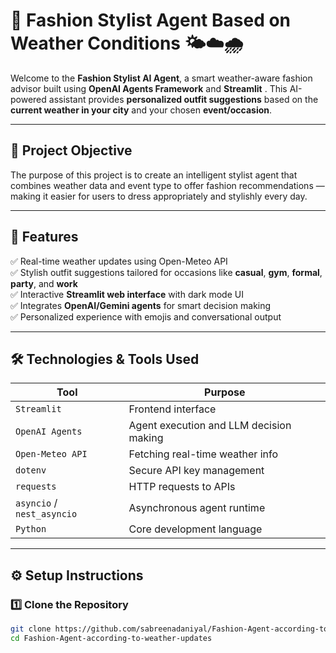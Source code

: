 # 👗 Fashion Stylist Agent Based on Weather Conditions 🌤️☁️🌧️

Welcome to the **Fashion Stylist AI Agent**, a smart weather-aware fashion advisor built using **OpenAI Agents Framework** and **Streamlit** . This AI-powered assistant provides **personalized outfit suggestions** based on the **current weather in your city** and your chosen **event/occasion**.

---

## 📌 Project Objective

The purpose of this project is to create an intelligent stylist agent that combines weather data and event type to offer fashion recommendations — making it easier for users to dress appropriately and stylishly every day.

---

## 🧩 Features

✅ Real-time weather updates using Open-Meteo API  
✅ Stylish outfit suggestions tailored for occasions like **casual**, **gym**, **formal**, **party**, and **work**  
✅ Interactive **Streamlit web interface** with dark mode UI  
✅ Integrates **OpenAI/Gemini agents** for smart decision making  
✅ Personalized experience with emojis and conversational output  

---

## 🛠️ Technologies & Tools Used

| Tool               | Purpose                                   |
|--------------------|-------------------------------------------|
| `Streamlit`        | Frontend interface                        |
| `OpenAI Agents`    | Agent execution and LLM decision making   |
| `Open-Meteo API`   | Fetching real-time weather info           |            |
| `dotenv`           | Secure API key management                 |
| `requests`         | HTTP requests to APIs                     |
| `asyncio` / `nest_asyncio` | Asynchronous agent runtime        |
| `Python`           | Core development language                 |

---

## ⚙️ Setup Instructions

### 1️⃣ Clone the Repository

```bash
git clone https://github.com/sabreenadaniyal/Fashion-Agent-according-to-weather-updates.git
cd Fashion-Agent-according-to-weather-updates
